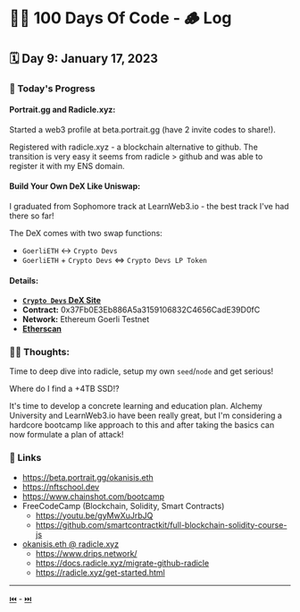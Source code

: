 # 👨‍💻 100 Days Of Code - 🪵 Log

## 🗓️ Day 9: January 17, 2023

### **🥵 Today's Progress**
#### **Portrait.gg and Radicle.xyz:**
Started a web3 profile at beta.portrait.gg (have 2 invite codes to share!).

Registered with radicle.xyz - a blockchain alternative to github. The transition is very easy it seems from radicle > github and was able to register it with my ENS domain.

#### **Build Your Own DeX Like Uniswap:**
I graduated from Sophomore track at LearnWeb3.io - the best track I've had there so far!

The DeX comes with two swap functions:
 - `GoerliETH` <-> `Crypto Devs`
 - `GoerliETH` + `Crypto Devs` <=> `Crypto Devs LP Token`

#### **Details:**
 - [**`Crypto Devs` DeX Site**](https://lw3-dex-tutorial-okanisis.vercel.app/)
 - **Contract:** 0x37Fb0E3Eb886A5a3159106832C4656CadE39D0fC
 - **Network:** Ethereum Goerli Testnet
 - [**Etherscan**](https://goerli.etherscan.io/address/0x37Fb0E3Eb886A5a3159106832C4656CadE39D0fC)

### **😶‍🌫 Thoughts:**
Time to deep dive into radicle, setup my own `seed`/`node` and get serious!

Where do I find a +4TB SSD!?

It's time to develop a concrete learning and education plan. Alchemy University and LearnWeb3.io have been really great, but I'm considering a hardcore bootcamp like approach to this and after taking the basics can now formulate a plan of attack!

### **🔗 Links**
 - https://beta.portrait.gg/okanisis.eth
 - https://nftschool.dev
 - https://www.chainshot.com/bootcamp
 - FreeCodeCamp (Blockchain, Solidity, Smart Contracts)
   - https://youtu.be/gyMwXuJrbJQ
   - https://github.com/smartcontractkit/full-blockchain-solidity-course-js
 - [okanisis.eth @ radicle.xyz](https://app.radicle.xyz/okanisis.eth)
   - https://www.drips.network/
   - https://docs.radicle.xyz/migrate-github-radicle
   - https://radicle.xyz/get-started.html

  ***

[⏮️](008.md) - [⏭️](010.md)